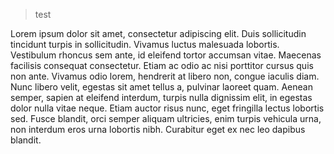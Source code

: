 >test

Lorem ipsum dolor sit amet, consectetur adipiscing elit. Duis sollicitudin tincidunt turpis in sollicitudin. Vivamus luctus malesuada lobortis. Vestibulum rhoncus sem ante, id eleifend tortor accumsan vitae. Maecenas facilisis consequat consectetur. Etiam ac odio ac nisi porttitor cursus quis non ante. Vivamus odio lorem, hendrerit at libero non, congue iaculis diam. Nunc libero velit, egestas sit amet tellus a, pulvinar laoreet quam. Aenean semper, sapien at eleifend interdum, turpis nulla dignissim elit, in egestas dolor nulla vitae neque. Etiam auctor risus nunc, eget fringilla lectus lobortis sed. Fusce blandit, orci semper aliquam ultricies, enim turpis vehicula urna, non interdum eros urna lobortis nibh. Curabitur eget ex nec leo dapibus blandit.
